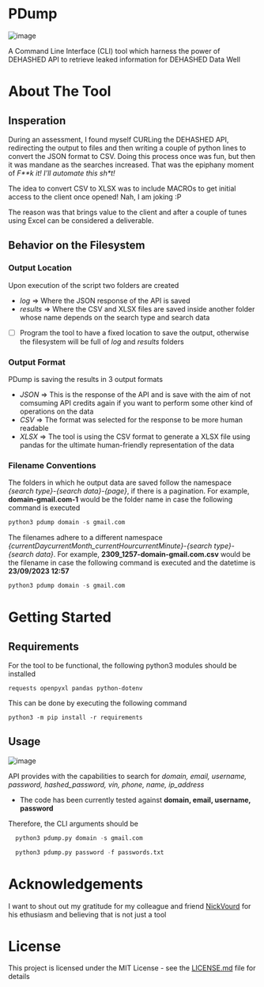 # PDump
![image](https://github.com/stavrosgns/PDump/assets/59849433/e74a884e-f27c-496a-b040-ac669892fbf1)

A Command Line Interface (CLI) tool which harness the power of DEHASHED API to retrieve leaked information for DEHASHED Data Well

# About The Tool
## Insperation
During an assessment, I found myself CURLing the DEHASHED API, redirecting the output to files and then writing a couple of python lines to convert the JSON format to CSV. Doing this process once was fun, but then it was mandane as the searches increased.
That was the epiphany moment of _F**k it! I'll automate this sh*t!_

The idea to convert CSV to XLSX was to include MACROs to get initial access to the client once opened! Nah, I am joking :P

The reason was that brings value to the client and after a couple of tunes using Excel can be considered a deliverable.

## Behavior on the Filesystem
### Output Location
Upon execution of the script two folders are created
- _log_ => Where the JSON response of the API is saved
- _results_ => Where the CSV and XLSX files are saved inside another folder whose name depends on the search type and search data

- [ ] Program the tool to have a fixed location to save the output, otherwise the filesystem will be full of _log_ and _results_ folders

### Output Format
PDump is saving the results in 3 output formats
 - _JSON_ => This is the response of the API and is save with the aim of not comsuming API credits again if you want to perform some other kind of operations on the data
 - _CSV_ => The format was selected for the response to be more human readable
 - _XLSX_ => The tool is using the CSV format to generate a XLSX file using pandas for the ultimate human-friendly representation of the data

### Filename Conventions
The folders in which he output data are saved follow the namespace _{search type}-{search data}-{page}_, if there is a pagination. For example, **domain-gmail.com-1** would be the folder name in case the following command is executed 
```python
python3 pdump domain -s gmail.com
```

The filenames adhere to a different namespace _{currentDaycurrentMonth_currentHourcurrentMinute}-{search type}-{search data}_. For example, **2309_1257-domain-gmail.com.csv** would be the filename in case the following command is executed and the datetime is **23/09/2023 12:57**
```python
python3 pdump domain -s gmail.com
``` 
# Getting Started
## Requirements
For the tool to be functional, the following python3 modules should be installed
```
requests openpyxl pandas python-dotenv
```

This can be done by executing the following command
```
python3 -m pip install -r requirements
```

## Usage

![image](https://github.com/stavrosgns/PDump/assets/59849433/7a528e98-6c33-4df8-a3bc-246ab34858dc)

API provides with the capabilities to search for _domain, email, username, password, hashed_password, vin, phone, name, ip_address_
- The code has been currently tested against **domain, email, username, password**

Therefore, the CLI arguments should be
```python
  python3 pdump.py domain -s gmail.com
  ```
  
```python
  python3 pdump.py password -f passwords.txt
  ```
# Acknowledgements
I want to shout out my gratitude for my colleague and friend [NickVourd](https://github.com/nickvourd) for his ethusiasm and believing that is not just a tool

# License
This project is licensed under the MIT License - see the [LICENSE.md](LICENSE) file for details
